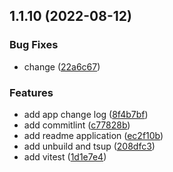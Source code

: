 ## 1.1.10 (2022-08-12)


### Bug Fixes

* change ([22a6c67](https://github.com/ynzy/monorepo-starter/commit/22a6c67584d2271f8049dd3ec8dec098ec5f5544))


### Features

* add app change log ([8f4b7bf](https://github.com/ynzy/monorepo-starter/commit/8f4b7bf7c1c896907d23c3342e92cf7d0fec2a71))
* add commitlint ([c77828b](https://github.com/ynzy/monorepo-starter/commit/c77828b9db3b76f094abb8ab9ab5ae8faa2005a8))
* add readme application ([ec2f10b](https://github.com/ynzy/monorepo-starter/commit/ec2f10b0e03dc10fc5890a202880f2c83f71c6bc))
* add unbuild and tsup ([208dfc3](https://github.com/ynzy/monorepo-starter/commit/208dfc3d8ba6c0a01b9944314fc00ef2569d0a1d))
* add vitest ([1d1e7e4](https://github.com/ynzy/monorepo-starter/commit/1d1e7e48f72ebe6063aa4affa178d7ef78ab523a))



